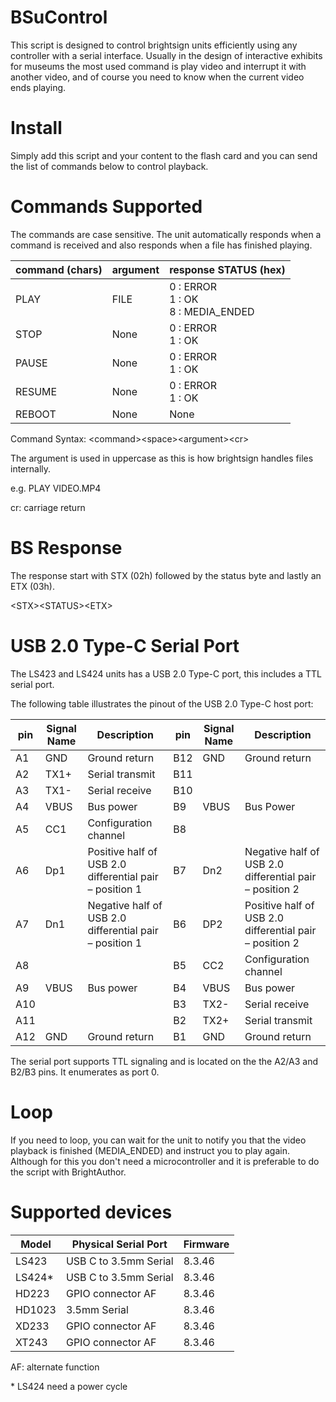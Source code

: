 # BSuControl

This script is designed to control brightsign units efficiently using any controller with a serial interface. Usually in the design of interactive exhibits for museums the most used command is play video and interrupt it with another video, and of course you need to know when the current video ends playing. 

# Install

Simply add this script and your content to the flash card and you can send the list of commands below to control playback.

# Commands Supported

The commands are case sensitive. 
The unit automatically responds when a command is received and also responds when a file has finished playing.

|command (chars)|argument|response STATUS (hex)|
|---|---|---|
|PLAY|FILE|0 : ERROR <br>1 : OK<BR>8 : MEDIA_ENDED|
|STOP|None|0 : ERROR <br>1 : OK|
|PAUSE|None|0 : ERROR <br>1 : OK|
|RESUME|None|0 : ERROR <br>1 : OK|
|REBOOT|None|None|

Command Syntax: \<command>\<space>\<argument>\<cr>

The argument is used in uppercase as this is how brightsign handles files internally.

e.g. PLAY VIDEO.MP4		

cr: carriage return

# BS Response

The response start with STX (02h) followed by the status byte and lastly an ETX (03h). 
  
\<STX>\<STATUS>\<ETX>
  
# USB 2.0 Type-C Serial Port
  
The LS423 and LS424 units has a USB 2.0 Type-C port, this includes a TTL serial port.

The following table illustrates the pinout of the USB 2.0 Type-C host port:

|pin|Signal Name|Description|pin|Signal Name|Description|
|---|---|---|---|---|---|
|A1|GND|Ground return|B12|GND|Ground return|
|A2|TX1+|Serial transmit|B11|||
|A3|TX1-|Serial receive|B10|||
|A4|VBUS|Bus power|B9|VBUS|Bus Power|
|A5|CC1|Configuration channel|B8|||
|A6|Dp1|Positive half of USB 2.0 differential pair – position 1|B7|Dn2|Negative half of USB 2.0 differential pair – position 2|
|A7|Dn1|Negative half of USB 2.0 differential pair – position 1|B6|DP2|Positive half of USB 2.0 differential pair – position 2|
|A8|||B5|CC2|Configuration channel|
|A9|VBUS|Bus power|B4|VBUS|Bus power|
|A10|||B3|TX2-|Serial receive|
|A11|||B2|TX2+|Serial transmit|
|A12|GND|Ground return|B1|GND|Ground return|

The serial port supports TTL signaling and is located on the the A2/A3 and B2/B3 pins. It enumerates as port 0.

# Loop
If you need to loop, you can wait for the unit to notify you that the video playback is finished (MEDIA_ENDED) and instruct you to play again. Although for this you don't need a microcontroller and it is preferable to do the script with BrightAuthor. 

# Supported devices

|Model  |Physical Serial Port | Firmware|
|---|---|---|
|LS423  |USB C to 3.5mm Serial| 8.3.46 |
|LS424* |USB C to 3.5mm Serial| 8.3.46 |
|HD223  |GPIO connector AF| 8.3.46 |
|HD1023 |3.5mm Serial         | 8.3.46 |
|XD233  |GPIO connector AF| 8.3.46 |
|XT243  |GPIO connector AF| 8.3.46 |
  
AF: alternate function
  
\* LS424 need a power cycle
